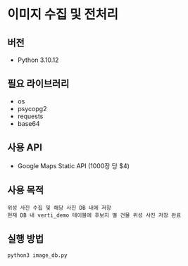 # 이미지 수집 및 전처리

## 버전 
- Python 3.10.12

## 필요 라이브러리
- os
- psycopg2
- requests
- base64

## 사용 API
- Google Maps Static API (1000장 당 $4)

## 사용 목적
```
위성 사진 수집 및 해당 사진 DB 내에 저장
현재 DB 내 verti_demo 테이블에 후보지 별 건물 위성 사진 저장 완료
```

## 실행 방법
```
python3 image_db.py
```